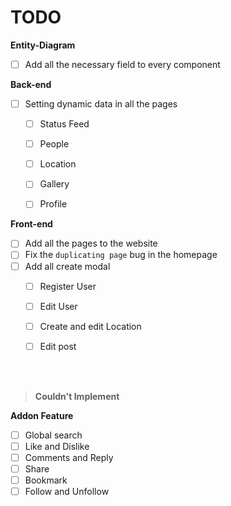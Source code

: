 # TODO

**Entity-Diagram**
- [ ] Add all the necessary field to every component

**Back-end**
- [ ] Setting dynamic data in all the pages
  - [ ] Status Feed
  - [ ] People
  - [ ] Location
  - [ ] Gallery
  - [ ] Profile


**Front-end**
- [ ] Add all the pages to the website
- [ ] Fix the `duplicating page` bug in the homepage
- [ ] Add all create modal
  - [ ] Register User
  - [ ] Edit User
  - [ ] Create and edit Location
  - [ ] Edit post



<br><br>

> **Couldn't Implement**

**Addon Feature**
- [ ] Global search
- [ ] Like and Dislike
- [ ] Comments and Reply
- [ ] Share
- [ ] Bookmark
- [ ] Follow and Unfollow
